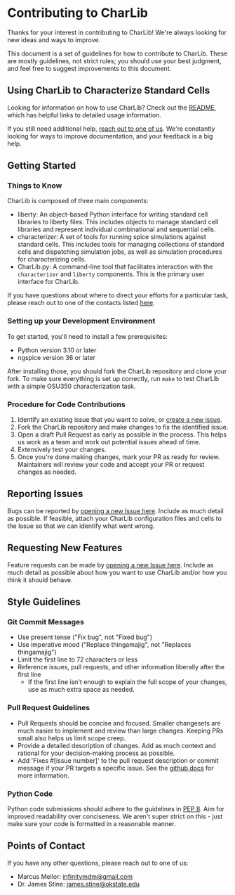 # Contributing to CharLib
Thanks for your interest in contributing to CharLib! We're always looking for new ideas and ways to improve.

This document is a set of guidelines for how to contribute to CharLib. These are mostly guidelines, not strict rules; you should use your best judgment, and feel free to suggest improvements to this document.

## Using CharLib to Characterize Standard Cells
Looking for information on how to use CharLib? Check out the [README](https://github.com/stineje/CharLib/blob/main/README.md), which has helpful links to detailed usage information.

If you still need additional help, [reach out to one of us](#points-of-contact). We're constantly looking for ways to improve documentation, and your feedback is a big help.

## Getting Started

### Things to Know
CharLib is composed of three main components:

* liberty: An object-based Python interface for writing standard cell libraries to liberty files. This includes objects to manage standard cell libraries and represent individual combinational and sequential cells.
* characterizer: A set of tools for running spice simulations against standard cells. This includes tools for managing collections of standard cells and dispatching simulation jobs, as well as simulation procedures for characterizing cells.
* CharLib.py: A command-line tool that facilitates interaction with the `characterizer` and `liberty` components. This is the primary user interface for CharLib.

If you have questions about where to direct your efforts for a particular task, please reach out to one of the contacts listed [here](#points-of-contact).

### Setting up your Development Environment
To get started, you'll need to install a few prerequisites:

* Python version 3.10 or later
* ngspice version 36 or later

After installing those, you should fork the CharLib repository and clone your fork. To make sure everything is set up correctly, run `make` to test CharLib with a simple OSU350 characterization task.

### Procedure for Code Contributions
1. Identify an existing issue that you want to solve, or [create a new issue](https://github.com/stineje/CharLib/issues/new/).
2. Fork the CharLib repository and make changes to fix the identified issue.
3. Open a draft Pull Request as early as possible in the process. This helps us work as a team and work out potential issues ahead of time.
4. Extensively test your changes.
5. Once you're done making changes, mark your PR as ready for review. Maintainers will review your code and accept your PR or request changes as needed.

## Reporting Issues
Bugs can be reported by [opening a new Issue here](https://github.com/stineje/CharLib/issues/new/). Include as much detail as possible. If feasible, attach your CharLib configuration files and cells to the Issue so that we can identify what went wrong.

## Requesting New Features
Feature requests can be made by [opening a new Issue here](https://github.com/stineje/CharLib/issues/new/). Include as much detail as possible about how you want to use CharLib and/or how you think it should behave.

## Style Guidelines

### Git Commit Messages
* Use present tense ("Fix bug", not "Fixed bug")
* Use imperative mood ("Replace thingamajig", not "Replaces thingamajig")
* Limit the first line to 72 characters or less
* Reference issues, pull requests, and other information liberally after the first line
    * If the first line isn't enough to explain the full scope of your changes, use as much extra space as needed.

### Pull Request Guidelines
* Pull Requests should be concise and focused. Smaller changesets are much easier to implement and review than large changes. Keeping PRs small also helps us limit scope creep.
* Provide a detailed description of changes. Add as much context and rational for your decision-making process as possible.
* Add 'Fixes #[issue number]' to the pull request description or commit message if your PR targets a specific issue. See the [github docs](https://docs.github.com/en/issues/tracking-your-work-with-issues/linking-a-pull-request-to-an-issue) for more information.

### Python Code
Python code submissions should adhere to the guidelines in [PEP 8](https://peps.python.org/pep-0008/). Aim for improved readability over conciseness. We aren't super strict on this - just make sure your code is formatted in a reasonable manner.

## Points of Contact
If you have any other questions, please reach out to one of us:
* Marcus Mellor: infinitymdm@gmail.com
* Dr. James Stine: james.stine@okstate.edu